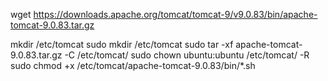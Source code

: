 wget https://downloads.apache.org/tomcat/tomcat-9/v9.0.83/bin/apache-tomcat-9.0.83.tar.gz



mkdir /etc/tomcat
sudo mkdir /etc/tomcat
sudo tar -xf apache-tomcat-9.0.83.tar.gz -C /etc/tomcat/
sudo chown ubuntu:ubuntu /etc/tomcat/ -R
sudo chmod +x /etc/tomcat/apache-tomcat-9.0.83/bin/*.sh


